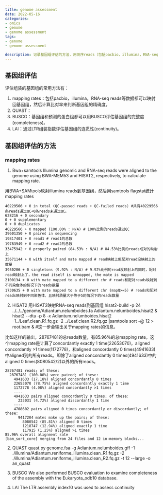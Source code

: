 ```yaml
---
title: genome assessment
date: 2022-05-16
categories:
- omics
- genome
- genome assessment
tags:
- genome
- genome assessment

description: 记录基因组评估的方法，用测序reads（包括pacbio，illumina，RNA-seq reads） mapping回基因组，得到mapping rates，mapping rates越高代表基因组的。
---
```


<div align="middle"><music URL></div>

## 基因组评估

评估组装的基因组的常用方法有：
1. mapping rates：包括pacbio，illumina，RNA-seq reads等数据都可以映射回基因组，然后计算比对率来判断基因组的精确度。
2. QUAST：
3. BUSCO：基因组和预测的蛋白组都可以用BUSCO评估基因组的完整度(completeness)。
4. LAI：通过LTR组装指数评估基因组的连贯性(continuity)。


## 基因组评估的方法
### mapping rates
1. Bwa+samtools
Illumina genomic and RNA-seq reads were aligned to the genome using BWA-MEM53 and HISAT2, respectively, to calculate mapping rate.

用BWA+SAMtools映射illumina reads到基因组，然后用samtools flagstat统计mapping rates

```
40229566 + 0 in total (QC-passed reads + QC-failed reads) #共有40229566条reads通过QC+0条reads未通过QC。
628216 + 0 secondary
0 + 0 supplementary
0 + 0 duplicates
40229566 + 0 mapped (100.00% : N/A) # 100%比例的reads通过QC
39601350 + 0 paired in sequencing
19817401 + 0 read1 # read1的总数
19783949 + 0 read2 # read2的总数
33475942 + 0 properly paired (84.53% : N/A) # 84.53%比例的reads成对的映射上
35671144 + 0 with itself and mate mapped # read映射上但配对read没映射上的数量
3930206 + 0 singletons (9.92% : N/A) # 9.92%比例的read没映射上的同时，配对read映射上了，the read itself is unmapped, the mate is mapped
2100134 + 0 with mate mapped to a different chr # reads和配对reads映射到不同染色体的情况下的reads数量
1730635 + 0 with mate mapped to a different chr (mapQ>=5) # reads和配对reads映射到不同染色体，且映射质量大于等于5的情况下的reads数量
```

2. HISAT2
用HISAT2映射RNA-seq reads到基因组
hisat2-build -p 24 ../../../genome/Adiantum.nelumboides.fa Adiantum.nelumboides.hisat2 &
hisat2 --dta -p 8 -x Adiantum.nelumboides.hisat2 -1../Leaf.clean.R1.fq.gz -2 ../Leaf.clean.R2.fq.gz |samtools sort -@ 12 > root.bam & #这一步会输出关于mapping rates的信息。

比如这样的输出，28767481的总reads数量，有85.96%的总mapping rate，这个mapping rate是计算了concordantly exactly 1 time(22653070)，aligned concordantly >1 times(1172778)，和aligned concordantly 0 times(4941633)中aligned到的所有reads。即除了aligned concordantly 0 times(4941633)中的aligned 0 times(8080542/2)以外的所有reads。

```
28767481 reads; of these:
  28767481 (100.00%) were paired; of these:
    4941633 (17.18%) aligned concordantly 0 times
    22653070 (78.75%) aligned concordantly exactly 1 time
    1172778 (4.08%) aligned concordantly >1 times
    ----
    4941633 pairs aligned concordantly 0 times; of these:
      233031 (4.72%) aligned discordantly 1 time
    ----
    4708602 pairs aligned 0 times concordantly or discordantly; of these:
      9417204 mates make up the pairs; of these:
        8080542 (85.81%) aligned 0 times
        1218747 (12.94%) aligned exactly 1 time
        117915 (1.25%) aligned >1 times
85.96% overall alignment rate
[bam_sort_core] merging from 24 files and 12 in-memory blocks...
```

2. QUAST
quast.py genome.fsa -g Adiantum.nelumboides.gff -1 ./illumina/Adiantum.reniforme_illumina.clean_R1.fq.gz -2 ./illumina/Adiantum.reniforme_illumina.clean_R2.fq.gz -t 12 --large -o an_quast

3. BUSCO
We also performed BUSCO evaluation to examine completeness of the assembly with the Eukaryota_odb10 database.

4. LAI
The LTR assembly index10 was used to assess continuity